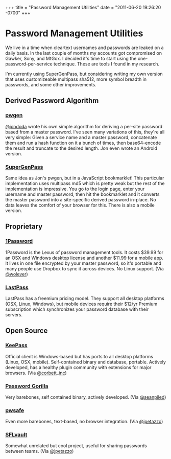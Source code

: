 +++
title = "Password Management Utilities"
date = "2011-06-20 19:26:20 -0700"
+++

# Password Management Utilities

We live in a time when cleartext usernames and passwords are leaked on a daily basis. In the last couple of months my accounts got compromised on Gawker, Sony, and MtGox. I decided it's time to start using the one-password-per-service technique. These are tools I found in my research.

I'm currently using SuperGenPass, but considering writing my own version that uses customizeable multipass sha512, more symbol breadth in passwords, and some other improvements.


## Derived Password Algorithm

### [pwgen](https://github.com/jdoda/pwgen)

[@jondoda](http://twitter.com/jondoda) wrote his own simple algorithm for deriving a per-site password based from a master password. I've seen many variations of this, they're all very simple: Given a service name and a master password, concatenate them and run a hash function on it a bunch of times, then base64-encode the result and truncate to the desired length. Jon even wrote an Android version.


### [SuperGenPass](http://supergenpass.com/)

Same idea as Jon's pwgen, but in a JavaScript bookmarklet! This particular implementation uses multipass md5 which is pretty weak but the rest of the implementation is impressive. You go to the login page, enter your username and master password, then hit the bookmarklet and it converts the master password into a site-specific derived password in-place. No data leaves the comfort of your browser for this. There is also a mobile version.


## Proprietary

### [1Password](http://agilebits.com/products/1Password)

1Password is the Lexus of password management tools. It costs $39.99 for an OSX and Windows desktop license and another $11.99 for a mobile app. It lives in one file encrypted by your master password, so it's portable and many people use Dropbox to sync it across devices. No Linux support. (Via [@wolever](http://twitter.com/wolever))

### [LastPass](https://lastpass.com/)
LastPass has a freemium pricing model. They support all desktop platforms (OSX, Linux, Windows), but mobile devices require their $12/yr Premium subscription which synchronizes your password database with their servers.

## Open Source

### [KeePass](http://keepass.info/)
Official client is Windows-based but has ports to all desktop platforms (Linux, OSX, mobile). Self-contained binary and database, portable. Actively developed, has a healthy plugin community with extensions for major browsers. (Via [@corbett_inc](http://twitter.com/corbett_inc))

### [Password Gorilla](https://github.com/zdia/gorilla)
Very barebones, self contained binary, actively developed. (Via [@seanpiled](http://twitter.com/seanpiled))

### [pwsafe](http://passwordsafe.sourceforge.net/)
Even more barebones, text-based, no browser integration. (Via [@jpetazzo](http://twitter.com/jpetazzo))

### [SFLvault](https://projects.savoirfairelinux.com/projects/sflvault/wiki/)
Somewhat unrelated but cool project, useful for sharing passwords between teams. (Via [@jpetazzo](http://twitter.com/jpetazzo))
